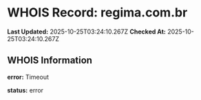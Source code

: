 # WHOIS Record: regima.com.br

**Last Updated:** 2025-10-25T03:24:10.267Z
**Checked At:** 2025-10-25T03:24:10.267Z

## WHOIS Information

**error:** Timeout

**status:** error

